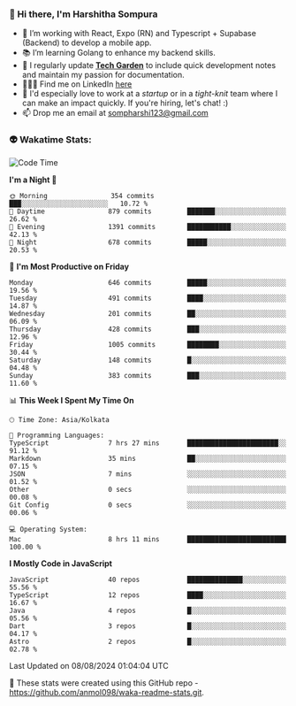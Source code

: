 ### 👋 Hi there, I'm Harshitha Sompura

- 🔧 I’m working with React, Expo (RN) and Typescript + Supabase (Backend) to develop a mobile app.
- 📚 I’m learning Golang to enhance my backend skills.
- 🌾 I regularly update **<u>[Tech Garden](https://tech-garden-hs.vercel.app/)</u>** to include quick development notes and maintain my passion for documentation.
- 👩🏻‍💻 Find me on LinkedIn <u>[here](https://www.linkedin.com/in/harshithasompura/)</u>
- 🐣 I'd especially love to work at a _startup_ or in a _tight-knit_ team where I can make an impact quickly. If you're hiring, let's chat! :)
- 📫 Drop me an email at [sompharshi123@gmail.com](mailto:sompharshi123@gmail.com)

### 👽 Wakatime Stats:
<!--START_SECTION:waka-->
![Code Time](http://img.shields.io/badge/Code%20Time-99%20hrs%2036%20mins-blue)

**I'm a Night 🦉** 

```text
🌞 Morning                354 commits         ███░░░░░░░░░░░░░░░░░░░░░░   10.72 % 
🌆 Daytime                879 commits         ███████░░░░░░░░░░░░░░░░░░   26.62 % 
🌃 Evening                1391 commits        ███████████░░░░░░░░░░░░░░   42.13 % 
🌙 Night                  678 commits         █████░░░░░░░░░░░░░░░░░░░░   20.53 % 
```
📅 **I'm Most Productive on Friday** 

```text
Monday                   646 commits         █████░░░░░░░░░░░░░░░░░░░░   19.56 % 
Tuesday                  491 commits         ████░░░░░░░░░░░░░░░░░░░░░   14.87 % 
Wednesday                201 commits         ██░░░░░░░░░░░░░░░░░░░░░░░   06.09 % 
Thursday                 428 commits         ███░░░░░░░░░░░░░░░░░░░░░░   12.96 % 
Friday                   1005 commits        ████████░░░░░░░░░░░░░░░░░   30.44 % 
Saturday                 148 commits         █░░░░░░░░░░░░░░░░░░░░░░░░   04.48 % 
Sunday                   383 commits         ███░░░░░░░░░░░░░░░░░░░░░░   11.60 % 
```


📊 **This Week I Spent My Time On** 

```text
🕑︎ Time Zone: Asia/Kolkata

💬 Programming Languages: 
TypeScript               7 hrs 27 mins       ███████████████████████░░   91.12 % 
Markdown                 35 mins             ██░░░░░░░░░░░░░░░░░░░░░░░   07.15 % 
JSON                     7 mins              ░░░░░░░░░░░░░░░░░░░░░░░░░   01.52 % 
Other                    0 secs              ░░░░░░░░░░░░░░░░░░░░░░░░░   00.08 % 
Git Config               0 secs              ░░░░░░░░░░░░░░░░░░░░░░░░░   00.06 % 

💻 Operating System: 
Mac                      8 hrs 11 mins       █████████████████████████   100.00 % 
```

**I Mostly Code in JavaScript** 

```text
JavaScript               40 repos            ██████████████░░░░░░░░░░░   55.56 % 
TypeScript               12 repos            ████░░░░░░░░░░░░░░░░░░░░░   16.67 % 
Java                     4 repos             █░░░░░░░░░░░░░░░░░░░░░░░░   05.56 % 
Dart                     3 repos             █░░░░░░░░░░░░░░░░░░░░░░░░   04.17 % 
Astro                    2 repos             █░░░░░░░░░░░░░░░░░░░░░░░░   02.78 % 
```




 Last Updated on 08/08/2024 01:04:04 UTC
<!--END_SECTION:waka-->

👀 These stats were created using this GitHub repo - https://github.com/anmol098/waka-readme-stats.git. 
